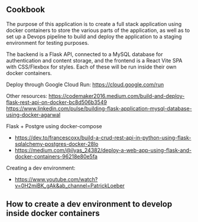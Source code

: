 ## Cookbook

The purpose of this application is to create a full stack application using docker containers to store the various parts of the application, as well as to set up a Devops pipeline to build and deploy the application to a staging environment for testing purposes.

The backend is a Flask API, connected to a MySQL database for authentication and content storage, and the frontend is a React Vite SPA with CSS/Flexbox for styles. 
Each of these will be run inside their own docker containers.

Deploy through Google Cloud Run: https://cloud.google.com/run

Other resources:
https://codemaker2016.medium.com/build-and-deploy-flask-rest-api-on-docker-bc8d506b3549
https://www.linkedin.com/pulse/building-flask-application-mysql-database-using-docker-agarwal


Flask + Postgre using docker-compose
 - https://dev.to/francescoxx/build-a-crud-rest-api-in-python-using-flask-sqlalchemy-postgres-docker-28lo
 - https://medium.com/@ilyas_24382/deploy-a-web-app-using-flask-and-docker-containers-96218e80e5fa


Creating a dev environment:
 - https://www.youtube.com/watch?v=0H2miBK_gAk&ab_channel=PatrickLoeber



 ## How to create a dev environment to develop inside docker containers





